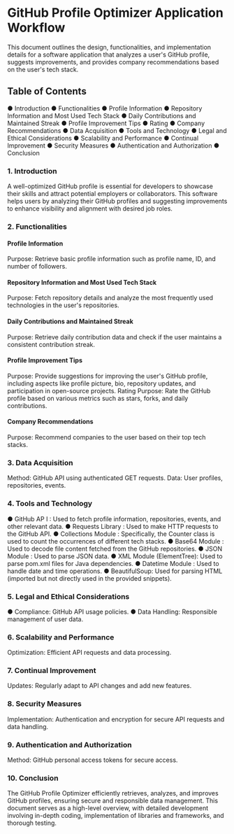 # GitHub Profile Optimizer Application Workflow 
This document outlines the design, functionalities, and implementation details for a 
software application that analyzes a user's GitHub profile, suggests improvements, and 
provides company recommendations based on the user's tech stack. 
## Table of Contents 
●  Introduction 
●  Functionalities 
●  Profile Information 
●  Repository Information and Most Used Tech Stack 
●  Daily Contributions and Maintained Streak 
●  Profile Improvement Tips 
●  Rating 
●  Company Recommendations 
●  Data Acquisition 
●  Tools and Technology 
●  Legal and Ethical Considerations 
●  Scalability and Performance 
●  Continual Improvement 
●  Security Measures 
●  Authentication and Authorization 
●  Conclusion 
### 1. Introduction 
A well-optimized GitHub profile is essential for developers to showcase their skills and 
attract potential employers or collaborators. This software helps users by analyzing 
their GitHub profiles and suggesting improvements to enhance visibility and alignment 
with desired job roles. 
### 2. Functionalities 
#### Profile Information 
Purpose: Retrieve basic profile information such as profile name, ID, and number of 
followers. 
#### Repository Information and Most Used Tech Stack 
Purpose: Fetch repository details and analyze the most frequently used technologies in 
the user's repositories. 
#### Daily Contributions and Maintained Streak 
Purpose: Retrieve daily contribution data and check if the user maintains a consistent 
contribution streak. 
#### Profile Improvement Tips 
Purpose: Provide suggestions for improving the user's GitHub profile, including aspects 
like profile picture, bio, repository updates, and participation in open-source projects. 
Rating 
Purpose: Rate the GitHub profile based on various metrics such as stars, forks, and daily 
contributions. 
#### Company Recommendations 
Purpose: Recommend companies to the user based on their top tech stacks. 
### 3. Data Acquisition 
Method: GitHub API using authenticated GET requests. 
Data: User profiles, repositories, events. 
### 4. Tools and Technology 
●  GitHub AP  I : Used to fetch profile information, repositories, events, and other 
relevant data. 
●  Requests Library  : Used to make HTTP requests to the GitHub API. 
●  Collections Module  : Specifically, the  Counter  class is used to count the 
occurrences of different tech stacks. 
●  Base64 Module  : Used to decode file content fetched from the GitHub repositories. 
●  JSON Module  : Used to parse JSON data. 
●  XML Module  (ElementTree): Used to parse  pom.xml  files for Java dependencies. 
●  Datetime Module  : Used to handle date and time operations. 
●  BeautifulSoup: Used for parsing HTML (imported but not directly used in the 
provided snippets). 
### 5. Legal and Ethical Considerations 
●  Compliance: GitHub API usage policies. 
●  Data Handling: Responsible management of user data. 
### 6. Scalability and Performance 
Optimization: Efficient API requests and data processing. 
### 7. Continual Improvement 
Updates: Regularly adapt to API changes and add new features. 
### 8. Security Measures 
Implementation: Authentication and encryption for secure API requests and data 
handling. 
### 9. Authentication and Authorization 
Method: GitHub personal access tokens for secure access. 
### 10. Conclusion 
The GitHub Profile Optimizer efficiently retrieves, analyzes, and improves GitHub 
profiles, ensuring secure and responsible data management. This document serves as a 
high-level overview, with detailed development involving in-depth coding, 
implementation of libraries and frameworks, and thorough testing.
